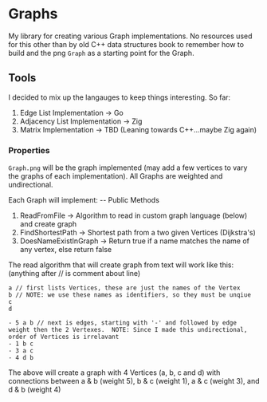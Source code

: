 # Graphs

My library for creating various Graph implementations.  No resources used for this other than by old C++ data structures book to remember how to build and the png `Graph` as a starting point for the Graph.

## Tools

I decided to mix up the langauges to keep things interesting. So far:

1. Edge List Implementation -> Go
2. Adjacency List Implementation -> Zig 
3. Matrix Implementation -> TBD (Leaning towards C++...maybe Zig again)

### Properties

`Graph.png` will be the graph implemented (may add a few vertices to vary the graphs of each implementation).  All Graphs are weighted and undirectional.

Each Graph will implement:
-- Public Methods
1. ReadFromFile -> Algorithm to read in custom graph language (below) and create graph
2. FindShortestPath -> Shortest path from a two given Vertices (Dijkstra's)
3. DoesNameExistInGraph -> Return true if a name matches the name of any vertex, else return false

The read algorithm that will create graph from text will work like this: (anything after // is comment about line)

```
a // first lists Vertices, these are just the names of the Vertex
b // NOTE: we use these names as identifiers, so they must be unqiue
c
d

- 5 a b // next is edges, starting with '-' and followed by edge weight then the 2 Vertexes.  NOTE: Since I made this undirectional, order of Vertices is irrelavant
- 1 b c 
- 3 a c
- 4 d b
```

The above will create a graph with 4 Vertices (a, b, c and d) with connections between a & b (weight 5), b & c (weight 1), a & c (weight 3), and d & b (weight 4)